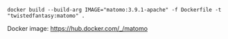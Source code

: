 ``` 
docker build --build-arg IMAGE="matomo:3.9.1-apache" -f Dockerfile -t "twistedfantasy:matomo" .
```

Docker image: https://hub.docker.com/_/matomo
